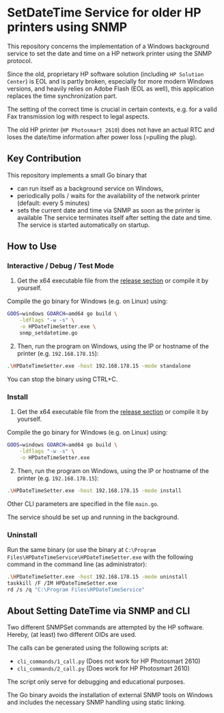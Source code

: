 # SetDateTime Service for older HP printers using SNMP
This repository concerns the implementation of a Windows background service to set the date and time on a HP network printer using the SNMP protocol.

Since the old, proprietary HP software solution (including `HP Solution Center`) is EOL and is partly broken, especially for more modern Windows versions, and heavily relies on Adobe Flash (EOL as well), this application replaces the time synchronization part.

The setting of the correct time is crucial in certain contexts, e.g. for a valid Fax transmission log with respect to legal aspects.

The old HP printer (`HP Photosmart 2610`) does not have an actual RTC and loses the date/time information after power loss (=pulling the plug).

## Key Contribution
This repository implements a small Go binary that 
- can run itself as a background service on Windows,
- periodically polls / waits for the availability of the network printer (default: every 5 minutes)
- sets the current date and time via SNMP as soon as the printer is available
The service terminates itself after setting the date and time.
The service is started automatically on startup.

## How to Use
### Interactive / Debug / Test Mode
1. Get the x64 executable file from the [release section](https://github.com/j-frei/HPDateTimeSetter/releases/latest) or compile it by yourself.

Compile the go binary for Windows (e.g. on Linux) using:
```bash
GOOS=windows GOARCH=amd64 go build \
    -ldflags "-w -s" \
    -o HPDateTimeSetter.exe \
    snmp_setdatetime.go
```

2. Then, run the program on Windows, using the IP or hostname of the printer (e.g. `192.168.178.15`):
```bash
.\HPDateTimeSetter.exe -host 192.168.178.15 -mode standalone
```
You can stop the binary using CTRL+C.

### Install
1. Get the x64 executable file from the [release section](https://github.com/j-frei/HPDateTimeSetter/releases/latest) or compile it by yourself.

Compile the go binary for Windows (e.g. on Linux) using:
```bash
GOOS=windows GOARCH=amd64 go build \
    -ldflags "-w -s" \
    -o HPDateTimeSetter.exe
```

2. Then, run the program on Windows, using the IP or hostname of the printer (e.g. `192.168.178.15`):
```bash
.\HPDateTimeSetter.exe -host 192.168.178.15 -mode install
```
Other CLI parameters are specified in the file `main.go`.

The service should be set up and running in the background.

### Uninstall
Run the same binary (or use the binary at `C:\Program Files\HPDateTimeService\HPDateTimeSetter.exe` with the following command in the command line (as administrator):
```bash
.\HPDateTimeSetter.exe -host 192.168.178.15 -mode uninstall
taskkill /F /IM HPDateTimeSetter.exe
rd /s /q "C:\Program Files\HPDateTimeService"
```

## About Setting DateTime via SNMP and CLI
Two different SNMPSet commands are attempted by the HP software.
Hereby, (at least) two different OIDs are used.

The calls can be generated using the following scripts at:
- `cli_commands/1_call.py` (Does not work for HP Photosmart 2610)
- `cli_commands/2_call.py` (Does work for HP Photosmart 2610)

The script only serve for debugging and educational purposes.

The Go binary avoids the installation of external SNMP tools on Windows and includes the necessary SNMP handling using static linking.